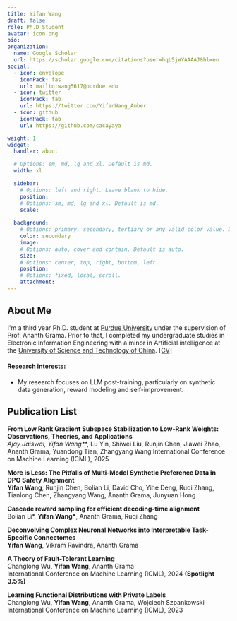 ```yaml
---
title: Yifan Wang
draft: false
role: Ph.D Student
avatar: icon.png
bio: 
organization:
  name: Google Scholar
  url: https://scholar.google.com/citations?user=hqL5jWYAAAAJ&hl=en
social:
  - icon: envelope
    iconPack: fas
    url: mailto:wang5617@purdue.edu
  - icon: twitter
    iconPack: fab
    url: https://twitter.com/YifanWang_Amber
  - icon: github
    iconPack: fab
    url: https://github.com/cacayaya

weight: 1
widget:
  handler: about

  # Options: sm, md, lg and xl. Default is md.
  width: xl

  sidebar:
    # Options: left and right. Leave blank to hide.
    position:
    # Options: sm, md, lg and xl. Default is md.
    scale:
  
  background:
    # Options: primary, secondary, tertiary or any valid color value. Default is primary.
    color: secondary
    image:
    # Options: auto, cover and contain. Default is auto.
    size:
    # Options: center, top, right, bottom, left.
    position:
    # Options: fixed, local, scroll.
    attachment: 
---
```


## About Me 
I'm a third year Ph.D. student at [Purdue University](https://www.purdue.edu/) under the supervision of Prof. Ananth Grama. Prior to that, I completed my undergraduate studies in Electronic Information Engineering with a minor in Artificial intelligence at the [University of Science and Technology of China](http://en.ustc.edu.cn/). [[CV]](https://drive.google.com/file/d/1ZtTGymPAfETK9LGfv4clg6Y19ODMzcCh/view?usp=sharing)

#### Research interests:
* My research focuses on LLM post-training, particularly on synthetic data generation, reward modeling and self-improvement.

## Publication List
**From Low Rank Gradient Subspace Stabilization to Low-Rank Weights: Observations, Theories, and Applications**\
**Ajay Jaiswal*, Yifan Wang\***, Lu Yin, Shiwei Liu, Runjin Chen, Jiawei Zhao, Ananth Grama, Yuandong Tian, Zhangyang Wang
International Conference on Machine Learning (ICML), 2025

**More is Less: The Pitfalls of Multi-Model Synthetic Preference Data in DPO Safety Alignment**\
**Yifan Wang**, Runjin Chen, Bolian Li, David Cho, Yihe Deng, Ruqi Zhang, Tianlong Chen, Zhangyang Wang, Ananth Grama, Junyuan Hong

**Cascade reward sampling for efficient decoding-time alignment**\
Bolian Li*, **Yifan Wang\***, Ananth Grama, Ruqi Zhang

**Deconvolving Complex Neuronal Networks into Interpretable Task-Specific Connectomes**\
**Yifan Wang**, Vikram Ravindra, Ananth Grama

**A Theory of Fault-Tolerant Learning**\
Changlong Wu, **Yifan Wang**, Ananth Grama\
International Conference on Machine Learning (ICML), 2024 **(Spotlight 3.5%)**

**Learning Functional Distributions with Private Labels**\
Changlong Wu, **Yifan Wang**, Ananth Grama, Wojciech Szpankowski\
International Conference on Machine Learning (ICML), 2023

<!-- ## NEWS
* May, 2024. I'm thrilled to start my internship at **Texas Instrument**!
* May, 2024. "A Theory of Fault-Tolerant Learning" is accepted by **ICML 2024 (spotlight 3.5\%)** !
* Apr, 2023. "Learning Functional Distributions with Private Labels" is accepted by **ICML 2023**! -->

